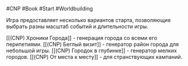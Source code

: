 #CNP #Book #Start #Worldbuilding 

Игра предоставляет несколько вариантов старта, позволяющие выбрать разны масштаб событий и длительности игры. 

[[(CNP) Хроники Города]] - генерация города со всеми его перипетиями. 
[[(CNP) Беглый визит]] -  генератор район города для небольшой игры. 
[[(CNP) Городок в глубинке]] - генератор мелких городов.
[[(CNP) От места к месту]] -  для странствующих кампаний.
